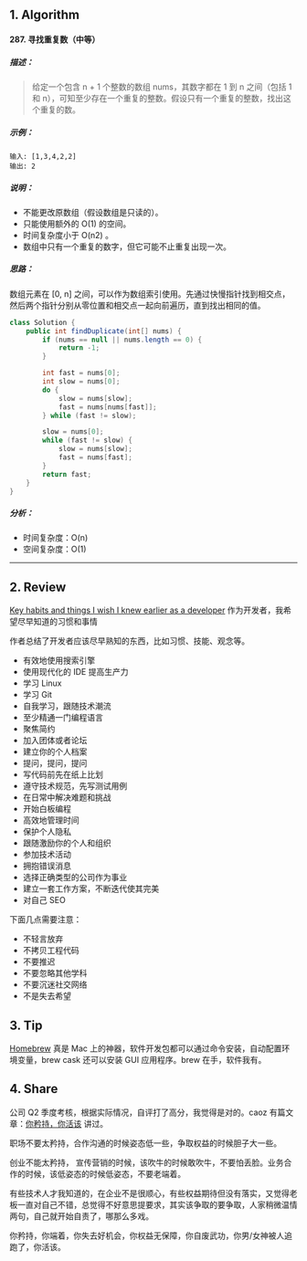 ## 1. Algorithm

#### 287. 寻找重复数（中等）

##### 描述：

> 给定一个包含 n + 1 个整数的数组 nums，其数字都在 1 到 n 之间（包括 1 和 n），可知至少存在一个重复的整数。假设只有一个重复的整数，找出这个重复的数。

##### 示例：

```
输入: [1,3,4,2,2]
输出: 2
```

##### 说明：
- 不能更改原数组（假设数组是只读的）。
- 只能使用额外的 O(1) 的空间。
- 时间复杂度小于 O(n2) 。
- 数组中只有一个重复的数字，但它可能不止重复出现一次。

##### 思路：

数组元素在 [0, n] 之间，可以作为数组索引使用。先通过快慢指针找到相交点，然后两个指针分别从零位置和相交点一起向前遍历，直到找出相同的值。

```java
class Solution {
    public int findDuplicate(int[] nums) {
        if (nums == null || nums.length == 0) {
            return -1;
        }

        int fast = nums[0];
        int slow = nums[0];
        do {
            slow = nums[slow];
            fast = nums[nums[fast]];
        } while (fast != slow);

        slow = nums[0];
        while (fast != slow) {
            slow = nums[slow];
            fast = nums[fast];
        }
        return fast;
    }
}
```

##### 分析：

- 时间复杂度：O(n)
- 空间复杂度：O(1)

-----

## 2. Review

[Key habits and things I wish I knew earlier as a developer](https://medium.com/@rhamedy/key-habits-and-things-i-wish-i-knew-earlier-as-a-developer-43c9466a0407) 作为开发者，我希望尽早知道的习惯和事情

作者总结了开发者应该尽早熟知的东西，比如习惯、技能、观念等。

- 有效地使用搜索引擎
- 使用现代化的 IDE 提高生产力
- 学习 Linux
- 学习 Git
- 自我学习，跟随技术潮流
- 至少精通一门编程语言
- 聚焦简约
- 加入团体或者论坛
- 建立你的个人档案
- 提问，提问，提问
- 写代码前先在纸上比划
- 遵守技术规范，先写测试用例
- 在日常中解决难题和挑战
- 开始白板编程
- 高效地管理时间
- 保护个人隐私
- 跟随激励你的个人和组织
- 参加技术活动
- 拥抱错误消息
- 选择正确类型的公司作为事业
- 建立一套工作方案，不断迭代使其完美
- 对自己 SEO

下面几点需要注意：

- 不轻言放弃
- 不拷贝工程代码
- 不要推迟
- 不要忽略其他学科
- 不要沉迷社交网络
- 不是失去希望

## 3. Tip

[Homebrew](https://brew.sh/) 真是 Mac 上的神器，软件开发包都可以通过命令安装，自动配置环境变量，brew cask 还可以安装 GUI 应用程序。brew 在手，软件我有。

## 4. Share

公司 Q2 季度考核，根据实际情况，自评打了高分，我觉得是对的。caoz 有篇文章：[你矜持，你活该](https://mp.weixin.qq.com/s/0emM3IyruRxhBzMVPpeTpQ) 讲过。

职场不要太矜持，合作沟通的时候姿态低一些，争取权益的时候胆子大一些。

创业不能太矜持， 宣传营销的时候，该吹牛的时候敢吹牛，不要怕丢脸。业务合作的时候，该低姿态的时候低姿态，不要老端着。

有些技术人才我知道的，在企业不是很顺心，有些权益期待但没有落实，又觉得老板一直对自己不错，总觉得不好意思提要求，其实该争取的要争取，人家稍微温情两句，自己就开始自责了，哪那么多戏。

你矜持，你端着，你失去好机会，你权益无保障，你自废武功，你男/女神被人追跑了，你活该。